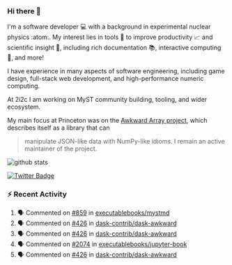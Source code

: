 ### Hi there 👋 

I'm a software developer 💻 with a background in experimental nuclear physics :atom:. My interest lies in tools :wrench: to improve productivity :chart_with_upwards_trend: and scientific insight :telescope:, including rich documentation 📚, interactive computing 🧮, and more! 

I have experience in many aspects of software engineering, including game design, full-stack web development, and high-performance numeric computing. 

At 2i2c I am working on MyST community building, tooling, and wider ecosystem. 

My main focus at Princeton was on the [Awkward Array project](awkward-array.org/), which describes itself as a library that can 
> manipulate JSON-like data with NumPy-like idioms. I remain an active maintainer of the project. 

![github stats](https://github-readme-stats.vercel.app/api?username=agoose77&show_icons=true&hide_rank=true&hide_title=true&bg_color=30,e76445,904e95&text_color=efe3ec&icon_color=efe3ec)
<!--
**agoose77/agoose77** is a ✨ _special_ ✨ repository because its `README.md` (this file) appears on your GitHub profile.

Here are some ideas to get you started:

- 🔭 I’m currently working on ...
- 🌱 I’m currently learning ...
- 👯 I’m looking to collaborate on ...
- 🤔 I’m looking for help with ...
- 💬 Ask me about ...
- 📫 How to reach me: ...
- 😄 Pronouns: ...
- ⚡ Fun fact: ...
-->

[![Twitter Badge](https://img.shields.io/twitter/follow/agoose77?style=flat-square&logo=Twitter&logoColor=white&color=cornflowerblue)](https://twitter.com/agoose77)

### :zap: Recent Activity

<!--START_SECTION:activity-->
1. 🗣 Commented on [#859](https://github.com/executablebooks/mystmd/issues/859#issuecomment-1899036181) in [executablebooks/mystmd](https://github.com/executablebooks/mystmd)
2. 🗣 Commented on [#426](https://github.com/dask-contrib/dask-awkward/issues/426#issuecomment-1898849788) in [dask-contrib/dask-awkward](https://github.com/dask-contrib/dask-awkward)
3. 🗣 Commented on [#426](https://github.com/dask-contrib/dask-awkward/issues/426#issuecomment-1898844203) in [dask-contrib/dask-awkward](https://github.com/dask-contrib/dask-awkward)
4. 🗣 Commented on [#2074](https://github.com/executablebooks/jupyter-book/pull/2074#issuecomment-1898694085) in [executablebooks/jupyter-book](https://github.com/executablebooks/jupyter-book)
5. 🗣 Commented on [#426](https://github.com/dask-contrib/dask-awkward/issues/426#issuecomment-1898685142) in [dask-contrib/dask-awkward](https://github.com/dask-contrib/dask-awkward)
<!--END_SECTION:activity-->
